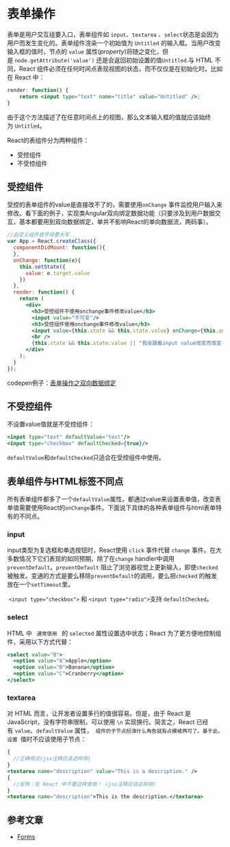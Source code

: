 # 表单操作

表单是用户交互组要入口，表单组件如 `input`、`textarea` 、`select`状态是会因为用户而发生变化的。表单组件渲染一个初始值为 `Untitled` 的输入框。当用户改变输入框的值时，节点的 `value` 属性(*property*)将随之变化，但是 `node.getAttribute('value')` 还是会返回初始设置的值`Untitled`.与 HTML 不同，React 组件必须在任何时间点表现视图的状态，而不仅仅是在初始化时。比如在 React 中：

```jsx
render: function() {
	return <input type="text" name="title" value="Untitled" />;
}
```

由于这个方法描述了在任意时间点上的视图，那么文本输入框的值就应该始终为 `Untitled`。

React的表组件分为两种组件：

- 受控组件
- 不受控组件

## 受控组件

受控的表单组件的value是直接改不了的，需要使用`onChange` 事件监控用户输入来修改。看下面的例子，实现类Angular双向绑定数据功能（只要涉及到用户数据交互，基本都要用到双向数据绑定，单并不影响React的单向数据流，两码事）。

```jsx
//自定义组件首字母要大写
var App = React.createClass({
  componentDidMount: function(){
  },
  onChange: function(e){
    this.setState({
      value: e.target.value
    })
  },
  render: function() {
    return (
      <div>
        <h3>受控组件不使用onchange事件修改value</h3>
        <input value="不可变"/>
        <h3>受控组件使用onchange事件修改value</h3>
        <input value={this.state && this.state.value} onChange={this.onChange.bind(this)}/>
        <br />
        {this.state && this.state.value || "我会跟着input value改变而改变(双向数据绑定)"}
      </div>
    );
  }
});
```

codepen例子：[表单操作之双向数据绑定](https://codepen.io/nange/pen/PGGmQL?target=_blank)

## 不受控组件

不设置value值就是不受控组件：

```jsx
<input type="text" defaultValue="test"/>
<input type="checkbox" defaultChecked={true}/>
```

`defaultValue`和`defaultChecked`只适合在受控组件中使用。

## 表单组件与HTML标签不同点

所有表单组件都多了一个`defaultValue`属性，都通过value来设置表单值，改变表单值需要使用React的`onChange`事件。下面说下具体的各种表单组件与html表单特有的不同点。

### input

input类型为复选框和单选按钮时，React使用 `click` 事件代替 `change` 事件。在大多数情况下它们表现的如同预期，除了在`change` handler中调用`preventDefault`。`preventDefault` 阻止了浏览器视觉上更新输入，即使`checked`被触发。变通的方式是要么移除`preventDefault`的调用，要么把`checked` 的触发放在一个`setTimeout`里。

 `<input type="checkbox">` 和 `<input type="radio">`支持 `defaultChecked`。

### select

HTML 中 `` 通常使用 `` 的 `selected` 属性设置选中状态；React 为了更方便地控制组件，采用以下方式代替：

```jsx
<select value="B">
  <option value="A">Apple</option>
  <option value="B">Banana</option>
  <option value="C">Cranberry</option>
</select>
```

### textarea

对 HTML 而言，让开发者设置多行的值很容易。但是，由于 React 是 JavaScript，没有字符串限制，可以使用 `\n` 实现换行。简言之，React 已经有 `value`、`defaultValue` 属性，`` 组件的子节点扮演什么角色就有点模棱两可了。基于此， 设置 ``值时不应该使用子节点：

```jsx
{
  //正确用法(jsx注释应该这样用)
}
<textarea name="description" value="This is a description." />
{
  //反例：在 React 中不要这样使用！ (jsx注释应该这样用)
}
<textarea name="description">This is the description.</textarea>
```

## 参考文章

- [Forms](https://facebook.github.io/react/docs/forms.html?target=_blank)